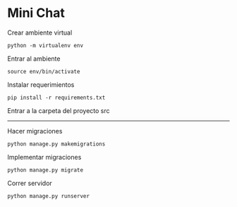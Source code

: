 # Mini Chat

Crear ambiente virtual

```
python -m virtualenv env
```

Entrar al ambiente
```
source env/bin/activate
```

Instalar requerimientos

```
pip install -r requirements.txt
```

Entrar a la carpeta del proyecto src

---
Hacer migraciones

```
python manage.py makemigrations
```

Implementar migraciones

```
python manage.py migrate
```

Correr servidor 
```
python manage.py runserver
```
